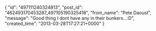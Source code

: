  {
   "id": "497111240324813",
   "post_id": "462493170453287_497105190325418",
   "from_name": "Pete Daoust",
   "message": "Good thing I dont have any in their bunkers...:D",
   "created_time": "2013-03-28T17:27:21+0000"
 }
